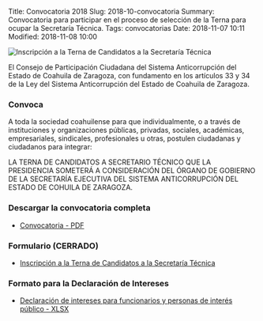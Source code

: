 Title: Convocatoria 2018
Slug: 2018-10-convocatoria
Summary: Convocatoria para participar en el proceso de selección de la Terna para ocupar la Secretaría Técnica.
Tags: convocatorias
Date: 2018-11-07 10:11
Modified: 2018-11-08 10:00


<img class="img-fluid" src="convocatoria-secretario-tecnico.jpg" alt="Inscripción a la Terna de Candidatos a la Secretaría Técnica">

El Consejo de Participación Ciudadana del Sistema Anticorrupción del Estado de Coahuila de Zaragoza, con fundamento en los artículos 33 y 34 de la Ley del Sistema Anticorrupción del Estado de Coahuila de Zaragoza.

### Convoca

A toda la sociedad coahuilense para que individualmente, o a través de instituciones y organizaciones públicas, privadas, sociales, académicas, empresariales, sindicales, profesionales u otras, postulen ciudadanas y ciudadanos para integrar:

LA TERNA DE CANDIDATOS A SECRETARIO TÉCNICO QUE LA PRESIDENCIA SOMETERÁ A CONSIDERACIÓN DEL ÓRGANO DE GOBIERNO DE LA SECRETARÍA EJECUTIVA DEL SISTEMA ANTICORRUPCIÓN DEL ESTADO DE COHUILA DE ZARAGOZA.

### Descargar la convocatoria completa

* [Convocatoria - PDF](convocatoria.pdf)

### Formulario (CERRADO)

* [Inscripción a la Terna de Candidatos a la Secretaría Técnica](https://goo.gl/forms/BQAVc1yhv8giwNAc2)

### Formato para la Declaración de Intereses

* [Declaración de intereses para funcionarios y personas de interés público - XLSX](/documentos/2017-10-09-formato-declaracion-intereses/declaracion-de-intereses.xlsx)
